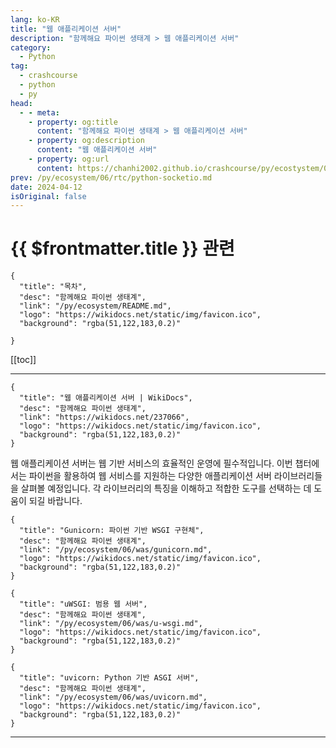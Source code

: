 ```yaml
---
lang: ko-KR
title: "웹 애플리케이션 서버"
description: "함께해요 파이썬 생태계 > 웹 애플리케이션 서버"
category:
  - Python
tag: 
  - crashcourse
  - python
  - py
head:
  - - meta:
    - property: og:title
      content: "함께해요 파이썬 생태계 > 웹 애플리케이션 서버"
    - property: og:description
      content: "웹 애플리케이션 서버"
    - property: og:url
      content: https://chanhi2002.github.io/crashcourse/py/ecostystem/05/was/
prev: /py/ecosystem/06/rtc/python-socketio.md
date: 2024-04-12
isOriginal: false
---
```


# {{ $frontmatter.title }} 관련

```component VPCard
{
  "title": "목차",
  "desc": "함께해요 파이썬 생태계",
  "link": "/py/ecosystem/README.md",
  "logo": "https://wikidocs.net/static/img/favicon.ico",
  "background": "rgba(51,122,183,0.2)"
  
}
```

[[toc]]

---

```component VPCard
{
  "title": "웹 애플리케이션 서버 | WikiDocs",
  "desc": "함께해요 파이썬 생태계",
  "link": "https://wikidocs.net/237066",
  "logo": "https://wikidocs.net/static/img/favicon.ico",
  "background": "rgba(51,122,183,0.2)"
}
```

웹 애플리케이션 서버는 웹 기반 서비스의 효율적인 운영에 필수적입니다. 이번 챕터에서는 파이썬을 활용하여 웹 서비스를 지원하는 다양한 애플리케이션 서버 라이브러리들을 살펴볼 예정입니다. 각 라이브러리의 특징을 이해하고 적합한 도구를 선택하는 데 도움이 되길 바랍니다.

```component VPCard
{
  "title": "Gunicorn: 파이썬 기반 WSGI 구현체",
  "desc": "함께해요 파이썬 생태계",
  "link": "/py/ecosystem/06/was/gunicorn.md",
  "logo": "https://wikidocs.net/static/img/favicon.ico",
  "background": "rgba(51,122,183,0.2)"
}
```

```component VPCard
{
  "title": "uWSGI: 범용 웹 서버",
  "desc": "함께해요 파이썬 생태계",
  "link": "/py/ecosystem/06/was/u-wsgi.md",
  "logo": "https://wikidocs.net/static/img/favicon.ico",
  "background": "rgba(51,122,183,0.2)"
}
```

```component VPCard
{
  "title": "uvicorn: Python 기반 ASGI 서버",
  "desc": "함께해요 파이썬 생태계",
  "link": "/py/ecosystem/06/was/uvicorn.md",
  "logo": "https://wikidocs.net/static/img/favicon.ico",
  "background": "rgba(51,122,183,0.2)"
}
```

---

<TagLinks />